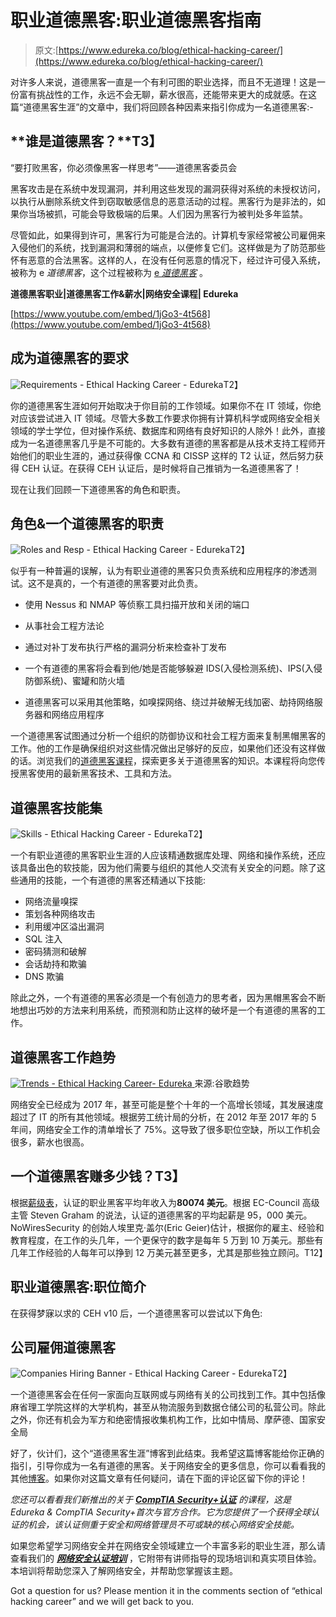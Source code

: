 # 职业道德黑客:职业道德黑客指南

> 原文:[https://www.edureka.co/blog/ethical-hacking-career/](https://www.edureka.co/blog/ethical-hacking-career/)

对许多人来说，道德黑客一直是一个有利可图的职业选择，而且不无道理！这是一份富有挑战性的工作，永远不会无聊，薪水很高，还能带来更大的成就感。在这篇“道德黑客生涯”的文章中，我们将回顾各种因素来指引你成为一名道德黑客:-

## **谁是道德黑客？**T3】

“要打败黑客，你必须像黑客一样思考”——道德黑客委员会

黑客攻击是在系统中发现漏洞，并利用这些发现的漏洞获得对系统的未授权访问，以执行从删除系统文件到窃取敏感信息的恶意活动的过程。黑客行为是非法的，如果你当场被抓，可能会导致极端的后果。人们因为黑客行为被判处多年监禁。

尽管如此，如果得到许可，黑客行为可能是合法的。计算机专家经常被公司雇佣来入侵他们的系统，找到漏洞和薄弱的端点，以便修复它们。这样做是为了防范那些怀有恶意的合法黑客。这样的人，在没有任何恶意的情况下，经过许可侵入系统，被称为 e *道德黑客*，这个过程被称为 [e *道德黑客*](https://www.edureka.co/blog/what-is-ethical-hacking) 。

**道德黑客职业|道德黑客工作&薪水|网络安全课程| Edureka**

[https://www.youtube.com/embed/1jGo3-4t568](https://www.youtube.com/embed/1jGo3-4t568)

## **成为道德黑客的要求**

![Requirements - Ethical Hacking Career - Edureka](../Images/67e26b7580da0afd2d8292bde0157159.png)T2】

你的道德黑客生涯如何开始取决于你目前的工作领域。如果你不在 IT 领域，你绝对应该尝试进入 IT 领域。尽管大多数工作要求你拥有计算机科学或网络安全相关领域的学士学位，但对操作系统、数据库和网络有良好知识的人除外！此外，直接成为一名道德黑客几乎是不可能的。大多数有道德的黑客都是从技术支持工程师开始他们的职业生涯的，通过获得像 CCNA 和 CISSP 这样的 T2 认证，然后努力获得 CEH 认证。在获得 CEH 认证后，是时候将自己推销为一名道德黑客了！

现在让我们回顾一下道德黑客的角色和职责。

## **角色&一个道德黑客的职责**

![Roles and Resp - Ethical Hacking Career - Edureka](../Images/d02b52f4a80e588eb5914b2ffe362890.png)T2】

似乎有一种普遍的误解，认为有职业道德的黑客只负责系统和应用程序的渗透测试。这不是真的，一个有道德的黑客要对此负责。

*   使用 Nessus 和 NMAP 等侦察工具扫描开放和关闭的端口

*   从事社会工程方法论

*   通过对补丁发布执行严格的漏洞分析来检查补丁发布

*   一个有道德的黑客将会看到他/她是否能够躲避 IDS(入侵检测系统)、IPS(入侵防御系统)、蜜罐和防火墙
*   道德黑客可以采用其他策略，如嗅探网络、绕过并破解无线加密、劫持网络服务器和网络应用程序

一个道德黑客试图通过分析一个组织的防御协议和社会工程方面来复制黑帽黑客的工作。他的工作是确保组织对这些情况做出足够好的反应，如果他们还没有这样做的话。浏览我们的[道德黑客课程](https://www.edureka.co/ceh-ethical-hacking-certification-course)，探索更多关于道德黑客的知识。本课程将向您传授黑客使用的最新黑客技术、工具和方法。

## **道德黑客技能集**

![Skills - Ethical Hacking Career - Edureka](../Images/eaee7a383dcc30db2e8ba5474243ff9c.png)T2】

一个有职业道德的黑客职业生涯的人应该精通数据库处理、网络和操作系统，还应该具备出色的软技能，因为他们需要与组织的其他人交流有关安全的问题。除了这些通用的技能，一个有道德的黑客还精通以下技能:

*   网络流量嗅探
*   策划各种网络攻击
*   利用缓冲区溢出漏洞
*   SQL 注入
*   密码猜测和破解
*   会话劫持和欺骗
*   DNS 欺骗

除此之外，一个有道德的黑客必须是一个有创造力的思考者，因为黑帽黑客会不断地想出巧妙的方法来利用系统，而预测和防止这样的破坏是一个有道德的黑客的工作。

## **道德黑客工作趋势**

[![Trends - Ethical Hacking Career- Edureka](../Images/b5aaf0188fd0e7f6d10cee6ce582eea7.png) ](/blog/wp-content/uploads/2018/12/Trends-Certified-Ethical-Hacker-Career-Edureka.png)  来源:谷歌趋势

网络安全已经成为 2017 年，甚至可能是整个十年的一个高增长领域，其发展速度超过了 IT 的所有其他领域。根据劳工统计局的分析，在 2012 年至 2017 年的 5 年间，网络安全工作的清单增长了 75%。这导致了很多职位空缺，所以工作机会很多，薪水也很高。

## **一个道德黑客赚多少钱？T3】**

根据[薪级表](https://www.payscale.com/research/US/Job=Certified_Ethical_Hacker_(CEH)/Salary)，认证的职业黑客平均年收入为**80074 美元**。根据 EC-Council 高级主管 Steven Graham 的说法，认证的道德黑客的平均起薪是 95，000 美元。NoWiresSecurity 的创始人埃里克·盖尔(Eric Geier)估计，根据你的雇主、经验和教育程度，在工作的头几年，一个更保守的数字是每年 5 万到 10 万美元。那些有几年工作经验的人每年可以挣到 12 万美元甚至更多，尤其是那些独立顾问。T12】

## **职业道德黑客:职位简介**

在获得梦寐以求的 CEH v10 后，一个道德黑客可以尝试以下角色:

## **公司雇佣道德黑客**

![Companies Hiring Banner - Ethical Hacking Career - Edureka](../Images/53ab4fe3cb6bfae5656f59699b97b537.png)T2】

一个道德黑客会在任何一家面向互联网或与网络有关的公司找到工作。其中包括像麻省理工学院这样的大学机构，甚至从物流服务到数据仓储公司的私营公司。除此之外，你还有机会为军方和绝密情报收集机构工作，比如中情局、摩萨德、国家安全局

好了，伙计们，这个“道德黑客生涯”博客到此结束。我希望这篇博客能给你正确的指引，引导你成为一名有道德的黑客。关于网络安全的更多信息，你可以看看我的其他[博客](https://www.edureka.co/blog/?s=cybersecurity)。如果你对这篇文章有任何疑问，请在下面的评论区留下你的评论！

*您还可以看看我们新推出的关于 [**CompTIA Security+认证**](https://www.edureka.co/comptia-security-plus-certification-training) 的课程，这是 Edureka & CompTIA Security+首次与官方合作。它为您提供了一个获得全球认证的机会，该认证侧重于安全和网络管理员不可或缺的核心网络安全技能。*

如果您希望学习网络安全并在网络安全领域建立一个丰富多彩的职业生涯，那么请查看我们的 [***网络安全认证培训***](https://www.edureka.co/cybersecurity-certification-training) ，它附带有讲师指导的现场培训和真实项目体验。本培训将帮助您深入了解网络安全，并帮助您掌握该主题。

<article class="maincontentblog">Got a question for us? Please mention it in the comments section of “ethical hacking career” and we will get back to you.</article>